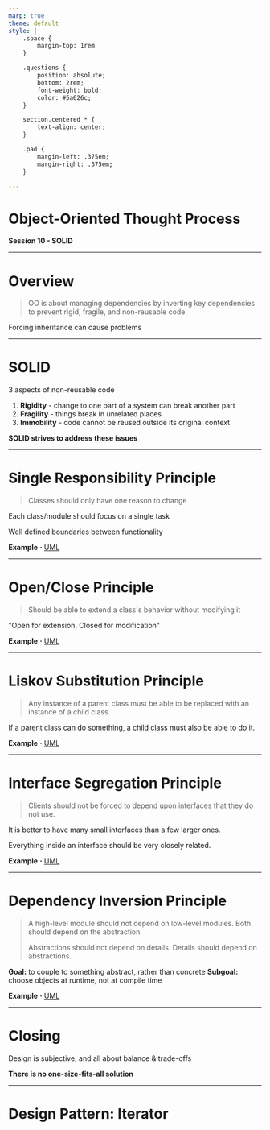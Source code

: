 ```yaml
---
marp: true
theme: default
style: |
    .space {
        margin-top: 1rem
    }

    .questions {
        position: absolute;
        bottom: 2rem;
        font-weight: bold;
        color: #5a626c;
    }

    section.centered * {
        text-align: center;
    }

    .pad {
        margin-left: .375em;
        margin-right: .375em;
    }

---
```


<!-- _class: invert -->
<!-- _footer: '**Covers Chapter 12: "The SOLID Principles of Object-Oriented Design"' -->

# Object-Oriented Thought Process
**Session 10 - SOLID**

<!-- notes
-->

---

# Overview

> OO is about managing dependencies by inverting key dependencies to prevent rigid, fragile, and non-reusable code

Forcing inheritance can cause problems

<!-- notes
    OO does not necessarily model the real world well (contrary to common adages)
    real world isn't clean cut
-->

---

# SOLID

3 aspects of non-reusable code
1. **Rigidity** - change to one part of a system can break another part
2. **Fragility** - things break in unrelated places
3. **Immobility** - code cannot be reused outside its original context

<div class="space" />

**SOLID strives to address these issues**

<!-- notes
-->

---

# Single Responsibility Principle

> Classes should only have one reason to change

<div class="space" />

Each class/module should focus on a single task

Well defined boundaries between functionality

<div class="space" />

**Example** <span class="pad">**&middot;**</span> [UML](./notes/single-responsibility-uml.md)

<!-- notes
    If the description of the class includes "and", you might be breaking SRP

    one and only one classes should be responsible for one and only one aspect
-->

---

# Open/Close Principle

> Should be able to extend a class's behavior without modifying it

<div class="space" />

"Open for extension, Closed for modification"

<div class="space" />

**Example** <span class="pad">**&middot;**</span> [UML](./notes/open-close-uml.md)

<!-- notes
-->

---

# Liskov Substitution Principle

> Any instance of a parent class must be able to be replaced with an instance of 
a child class

<div class="space" />

If a parent class can do something, a child class must also be able to do it.

<div class="space" />

**Example** <span class="pad">**&middot;**</span> [UML](./notes/liskov-substitution-uml.md)

<!-- notes
    book says: "When you see a constructor calling another constructor, it might
    not be a proper child class."
    -> not sure I agree with this
-->

---

# Interface Segregation Principle

> Clients should not be forced to depend upon interfaces that they do not use.

<div class="space" />

It is better to have many small interfaces than a few larger ones.

Everything inside an interface should be very closely related. 

<div class="space" />

**Example** <span class="pad">**&middot;**</span> [UML](./notes/interface-segragation-uml.md)

<!-- notes
-->

---

# Dependency Inversion Principle

> A high-level module should not depend on low-level modules. Both should depend on the abstraction.
>
> Abstractions should not depend on details. Details should depend on abstractions.

<div class="space" />

**Goal:** to couple to something abstract, rather than concrete
**Subgoal:** choose objects at runtime, not at compile time

<div class="space" />

**Example** <span class="pad">**&middot;**</span> [UML](./notes/???-uml.md)

<!-- notes
-->

---

# Closing

Design is subjective, and all about balance & trade-offs

**There is no one-size-fits-all solution**

<!-- notes
-->

---

<!-- _class: centered invert -->
<!-- _footer: 'Example at https://github.com/microsoft/Flash_University/tree/main/Design_Patterns/Iterator' -->

# Design Pattern: Iterator

<!-- notes
-->
